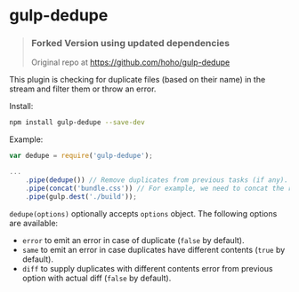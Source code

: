 # gulp-dedupe

> ### Forked Version using updated dependencies
> Original repo at https://github.com/hoho/gulp-dedupe

This plugin is checking for duplicate files (based on their name) in the stream and filter them or throw an error.


Install:

```sh
npm install gulp-dedupe --save-dev
```


Example:

```js
var dedupe = require('gulp-dedupe');

...
    .pipe(dedupe()) // Remove duplicates from previous tasks (if any).
    .pipe(concat('bundle.css')) // For example, we need to concat the result without duplicates.
    .pipe(gulp.dest('./build'));
```

`dedupe(options)` optionally accepts `options` object. The following options are
available:

+ `error` to emit an error in case of duplicate (`false` by default).
+ `same` to emit an error in case duplicates have different contents (`true` by
  default).
+ `diff` to supply duplicates with different contents error from previous option
  with actual diff (`false` by default).
